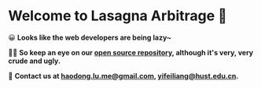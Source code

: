 # Welcome to Lasagna Arbitrage 🎉

😀 **Looks like the web developers are being lazy~**

👨‍🚀 **So keep an eye on our [open source repository](https://github.com/JumboArbitrage), although it's very, very crude and ugly.**

📨 **Contact us at [haodong.lu.me@gmail.com](mailto:haodong.lu.me@gmail.com), [yifeiliang@hust.edu.cn](mailto:yifeiliang@hust.edu.cn).**

